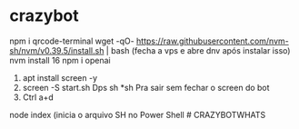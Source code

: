 # crazybot
npm i qrcode-terminal
wget -qO- https://raw.githubusercontent.com/nvm-sh/nvm/v0.39.5/install.sh | bash (fecha a vps e abre dnv após instalar isso)
nvm install 16 
npm i openai

1. apt install screen -y
2. screen -S start.sh
Dps sh *sh
Pra sair sem fechar o screen do bot
3. Ctrl a+d

node index (inicia o arquivo SH no Power Shell
#   C R A Z Y B O T W H A T S  
 